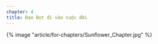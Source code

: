```yaml
---
chapter: 4
title: Đạo Bụt đi vào cuộc đời
---
```


{% image "article/for-chapters/Sunflower_Chapter.jpg" %}
